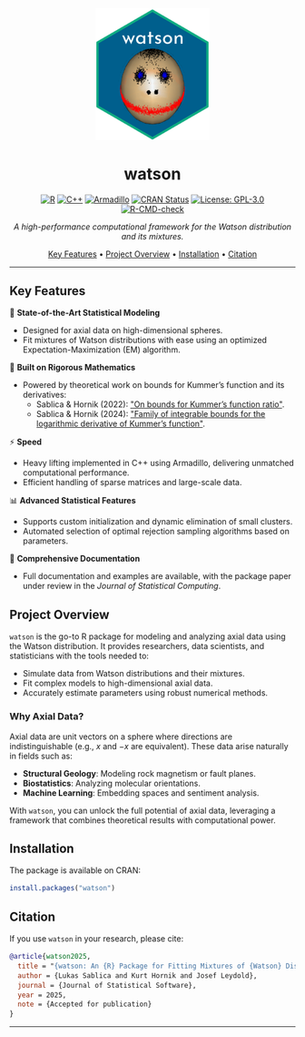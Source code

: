 <div align="center">
  <img src="sticker.png" alt="watson Logo" width="200"/>

  # watson

  [![R](https://img.shields.io/badge/R-%23E67E22.svg?&logo=R&logoColor=white)](https://www.r-project.org/)
  [![C++](https://img.shields.io/badge/C%2B%2B-%2300599C.svg?&logo=c%2B%2B&logoColor=white)](https://isocpp.org/)
  [![Armadillo](https://img.shields.io/badge/Armadillo-Linear%20Algebra%20Library-blue)](http://arma.sourceforge.net/)
  [![CRAN Status](https://www.r-pkg.org/badges/version/watson)](https://cran.r-project.org/package=watson)
  [![License: GPL-3.0](https://img.shields.io/badge/License-GPL%203.0-blue.svg)](https://opensource.org/licenses/GPL-3.0)
  [![R-CMD-check](https://github.com/lsablica/circlus/actions/workflows/rhub.yaml/badge.svg)](https://github.com/lsablica/watson/actions/workflows/rhub.yaml)

  *A high-performance computational framework for the Watson distribution and its mixtures.*

  [Key Features](#key-features) •
  [Project Overview](#project-overview) •
  [Installation](#installation) •
  [Citation](#citation)
</div>

---

## Key Features

🚀 **State-of-the-Art Statistical Modeling**
- Designed for axial data on high-dimensional spheres.
- Fit mixtures of Watson distributions with ease using an optimized Expectation-Maximization (EM) algorithm.

🧠 **Built on Rigorous Mathematics**
- Powered by theoretical work on bounds for Kummer’s function and its derivatives:
  - Sablica & Hornik (2022): ["On bounds for Kummer’s function ratio"](https://www.ams.org/journals/mcom/2022-91-334/S0025-5718-2021-03690-X/).
  - Sablica & Hornik (2024): ["Family of integrable bounds for the logarithmic derivative of Kummer’s function"](https://www.sciencedirect.com/science/article/pii/S0022247X24001847?via%3Dihub).

⚡ **Speed**
- Heavy lifting implemented in C++ using Armadillo, delivering unmatched computational performance.
- Efficient handling of sparse matrices and large-scale data.

📊 **Advanced Statistical Features**
- Supports custom initialization and dynamic elimination of small clusters.
- Automated selection of optimal rejection sampling algorithms based on parameters.

📖 **Comprehensive Documentation**
- Full documentation and examples are available, with the package paper under review in the *Journal of Statistical Computing*.

## Project Overview

`watson` is the go-to R package for modeling and analyzing axial data using the Watson distribution. It provides researchers, data scientists, and statisticians with the tools needed to:

- Simulate data from Watson distributions and their mixtures.
- Fit complex models to high-dimensional axial data.
- Accurately estimate parameters using robust numerical methods.

### Why Axial Data?
Axial data are unit vectors on a sphere where directions are indistinguishable (e.g., $x$ and $-x$ are equivalent). These data arise naturally in fields such as:

- **Structural Geology**: Modeling rock magnetism or fault planes.
- **Biostatistics**: Analyzing molecular orientations.
- **Machine Learning**: Embedding spaces and sentiment analysis.

With `watson`, you can unlock the full potential of axial data, leveraging a framework that combines theoretical results with computational power.


## Installation

The package is available on CRAN:

```R
install.packages("watson")
```

## Citation

If you use `watson` in your research, please cite:

```bibtex
@article{watson2025,
  title = "{watson: An {R} Package for Fitting Mixtures of {Watson} Distributions}",
  author = {Lukas Sablica and Kurt Hornik and Josef Leydold},
  journal = {Journal of Statistical Software},
  year = 2025,
  note = {Accepted for publication}
}
```

---


